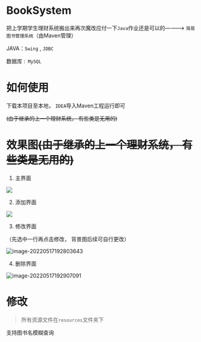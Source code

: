 # BookSystem

把上学期学生理财系统搬出来再次魔改应付一下`Java`作业还是可以的————>  `简易图书管理系统`（由Maven管理）

JAVA：`Swing` , `JDBC`

数据库 :` MySQL`

# 如何使用

下载本项目至本地， `IDEA`导入Maven工程运行即可

~~(由于继承的上一个理财系统， 有些类是无用的)~~



# 效果图~~(由于继承的上一个理财系统， 有些类是无用的)~~

1. 主界面

![](https://hexoljj.oss-cn-shenzhen.aliyuncs.com/img/202205171926552.png)

2. 添加界面

![](https://hexoljj.oss-cn-shenzhen.aliyuncs.com/img/202205171927936.png)

3. 修改界面

（先选中一行再点击修改， 背景图后续可自行更改）

![image-20220517192803643](https://hexoljj.oss-cn-shenzhen.aliyuncs.com/img/202205171928793.png)

4. 删除界面

![image-20220517192907091](https://hexoljj.oss-cn-shenzhen.aliyuncs.com/img/202205171929278.png)

# 修改

>  所有资源文件在`resources`文件夹下

支持图书名模糊查询

